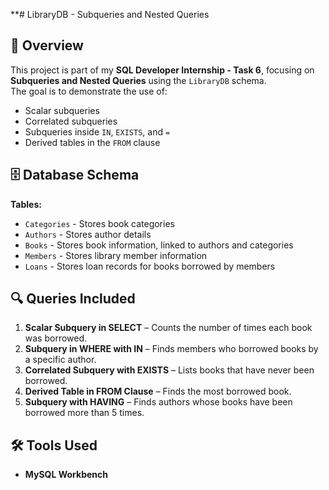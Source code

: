 **# LibraryDB  - Subqueries and Nested Queries

## 📌 Overview
This project is part of my **SQL Developer Internship - Task 6**, focusing on **Subqueries and Nested Queries** using the `LibraryDB` schema.  
The goal is to demonstrate the use of:
- Scalar subqueries
- Correlated subqueries
- Subqueries inside `IN`, `EXISTS`, and `=`
- Derived tables in the `FROM` clause

## 🗄 Database Schema
**Tables:**
- `Categories` - Stores book categories
- `Authors` - Stores author details
- `Books` - Stores book information, linked to authors and categories
- `Members` - Stores library member information
- `Loans` - Stores loan records for books borrowed by members

## 🔍 Queries Included
1. **Scalar Subquery in SELECT** – Counts the number of times each book was borrowed.  
2. **Subquery in WHERE with IN** – Finds members who borrowed books by a specific author.  
3. **Correlated Subquery with EXISTS** – Lists books that have never been borrowed.  
4. **Derived Table in FROM Clause** – Finds the most borrowed book.  
5. **Subquery with HAVING** – Finds authors whose books have been borrowed more than 5 times.

## 🛠 Tools Used
- **MySQL Workbench**




